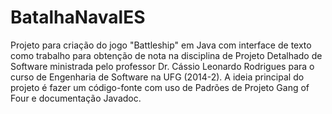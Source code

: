 BatalhaNavalES
==============
Projeto para criação do jogo "Battleship" em Java com interface de texto como trabalho para obtenção de nota na disciplina de Projeto Detalhado de Software ministrada pelo professor Dr. Cássio Leonardo Rodrigues para o curso de Engenharia de Software na UFG (2014-2).
A ideia principal do projeto é fazer um código-fonte com uso de Padrões de Projeto Gang of Four e documentação Javadoc.
